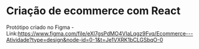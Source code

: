 # Criação de ecommerce com React
Protótipo criado no Figma - Link:https://www.figma.com/file/eXl7gsPdMO4VIaLqgz9Fvq/Ecommerce---Atividade?type=design&node-id=0-1&t=Je1VXRK1bCLGSbqO-0

